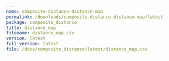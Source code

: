 ```yaml
---
name: composite-distance-distance-map
permalink: /downloads/composite-distance-distance-map/latest
package: composite_distance
title: distance_map
filename: distance_map.csv
version: latest
full_version: latest
file: /data/composite_distance/latest/distance_map.csv
---
```

